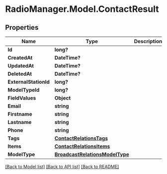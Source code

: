 # RadioManager.Model.ContactResult
## Properties

Name | Type | Description | Notes
------------ | ------------- | ------------- | -------------
**Id** | **long?** |  | [optional] 
**CreatedAt** | **DateTime?** |  | [optional] 
**UpdatedAt** | **DateTime?** |  | [optional] 
**DeletedAt** | **DateTime?** |  | [optional] 
**ExternalStationId** | **long?** |  | [optional] 
**ModelTypeId** | **long?** |  | 
**FieldValues** | **Object** |  | [optional] 
**Email** | **string** |  | [optional] 
**Firstname** | **string** |  | 
**Lastname** | **string** |  | 
**Phone** | **string** |  | [optional] 
**Tags** | [**ContactRelationsTags**](ContactRelationsTags.md) |  | [optional] 
**Items** | [**ContactRelationsItems**](ContactRelationsItems.md) |  | [optional] 
**ModelType** | [**BroadcastRelationsModelType**](BroadcastRelationsModelType.md) |  | [optional] 

[[Back to Model list]](../README.md#documentation-for-models) [[Back to API list]](../README.md#documentation-for-api-endpoints) [[Back to README]](../README.md)

